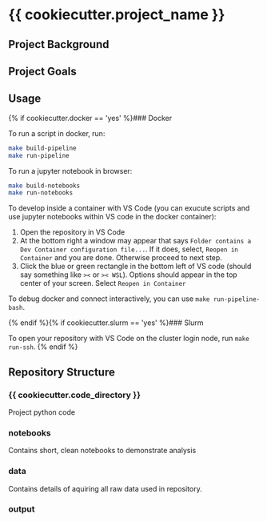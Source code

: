 # {{ cookiecutter.project_name }}

## Project Background

## Project Goals


## Usage

{% if cookiecutter.docker == 'yes' %}### Docker

To run a script in docker, run:
```bash
make build-pipeline
make run-pipeline
```
To run a jupyter notebook in browser:
```bash
make build-notebooks
make run-notebooks
```
To develop inside a container with VS Code (you can exucute scripts and use jupyter notebooks within VS code in the docker container):
1. Open the repository in VS Code
1. At the bottom right a window may appear that says `Folder contains a Dev Container configuration file...`. If it does, select, `Reopen in Container` and you are done. Otherwise proceed to next step. 
1. Click the blue or green rectangle in the bottom left of VS code (should say something like `><` or `>< WSL`). Options should appear in the top center of your screen. Select `Reopen in Container`

To debug docker and connect interactively, you can use `make run-pipeline-bash`.

{% endif %}{% if cookiecutter.slurm == 'yes' %}### Slurm

To open your repository with VS Code on the cluster login node, run `make run-ssh`. 
{% endif %}

## Repository Structure

### {{ cookiecutter.code_directory }}
Project python code

### notebooks
Contains short, clean notebooks to demonstrate analysis

### data
Contains details of aquiring all raw data used in repository.

### output
